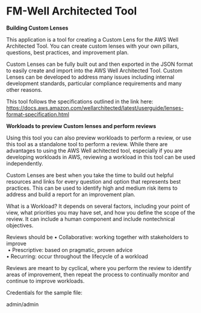 FM-Well Architected Tool
=================

<b>Building Custom Lenses</b>

This application is a tool for creating a Custom Lens for the AWS Well Architected Tool. You can create custom lenses with your own pillars, questions, best practices, and improvement plan.

Custom Lenses can be fully built out and then exported in the JSON format to easily create and import into the AWS Well Architected Tool. Custom Lenses can be developed to address many issues including internal development standards, particular compliance requirements and many other reasons.

This tool follows the specifications outlined in the link here: https://docs.aws.amazon.com/wellarchitected/latest/userguide/lenses-format-specification.html	



<b>Workloads to preview Custom lenses and perform reviews</b>

Using this tool you can also preview workloads to perform a review, or use this tool as a standalone tool to perform a review. While there are advantages to using the AWS Well achitected tool, especially if you are developing workloads in AWS, reviewing a workload in this tool can be used independently.

Custom Lenses are best when you take the time to build out helpful resources and links for every question and option that represents best practices. This can be used to identify high and medium risk items to address and build a report for an improvement plan.

What is a Workload? It depends on several factors, including your point of view, what priorities you may have set, and how you define the scope of the review. It can include a human component and include nontechnical objectives.

Reviews should be 
 • Collaborative: working together with stakeholders to improve<br />
 • Prescriptive: based on pragmatic, proven advice<br />
 • Recurring: occur throughout the lifecycle of a workload<br />

Reviews are meant to by cyclical, where you perform the review to identify areas of improvement, then repeat the process to continually monitor and continue to improve workloads.


Credentials for the sample file:

admin/admin

